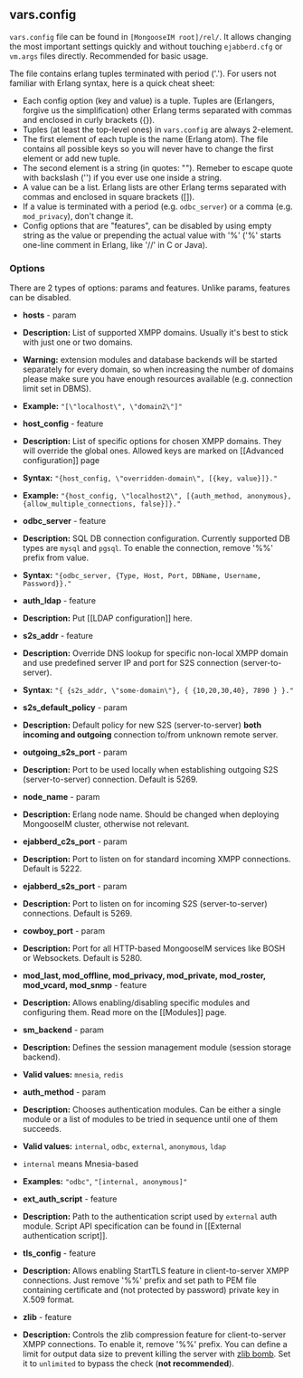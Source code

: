 ## vars.config

`vars.config` file can be found in `[MongooseIM root]/rel/`. It allows changing the most important settings quickly and without touching `ejabberd.cfg` or `vm.args` files directly. Recommended for basic usage.

The file contains erlang tuples terminated with period ('.'). For users not familiar with Erlang syntax, here is a quick cheat sheet:

* Each config option (key and value) is a tuple. Tuples are (Erlangers, forgive us the simplification) other Erlang terms separated with commas and enclosed in curly brackets ({}).
* Tuples (at least the top-level ones) in `vars.config` are always 2-element. 
* The first element of each tuple is the name (Erlang atom). The file contains all possible keys so you will never have to change the first element or add new tuple.
* The second element is a string (in quotes: "").  Remeber to escape quote with backslash ('\') if you ever use one inside a string.
* A value can be a list. Erlang lists are other Erlang terms separated with commas and enclosed in square brackets ([]).
* If a value is terminated with a period (e.g. `odbc_server`) or a comma (e.g. `mod_privacy`), don't change it.
* Config options that are "features", can be disabled by using empty string as the value or prepending the actual value with  '%' ('%' starts one-line comment in Erlang, like '//' in C or Java).

### Options

There are 2 types of options: params and features. Unlike params, features can be disabled.

* **hosts** - param
 * **Description:** List of supported XMPP domains. Usually it's best to stick with just one or two domains.
 * **Warning:** extension modules and database backends will be started separately for every domain, so when increasing the number of domains please make sure you have enough resources available (e.g. connection limit set in DBMS).
 * **Example:** `"[\"localhost\", \"domain2\"]"`

* **host_config** - feature
 * **Description:** List of specific options for chosen XMPP domains. They will override the global ones. Allowed keys are marked on [[Advanced configuration]] page
 
* **Syntax:** `"{host_config, \"overridden-domain\", [{key, value}]}."`
 * **Example:** `"{host_config, \"localhost2\", [{auth_method, anonymous}, {allow_multiple_connections, false}]}." `

* **odbc_server** - feature
 * **Description:** SQL DB connection configuration. Currently supported DB types are `mysql` and `pgsql`. To enable the connection, remove '%%' prefix from value.
 * **Syntax:** `"{odbc_server, {Type, Host, Port, DBName, Username, Password}}."`

* **auth_ldap** - feature
 * **Description:** Put [[LDAP configuration]] here.

* **s2s_addr** - feature
 * **Description:** Override DNS lookup for specific non-local XMPP domain and use predefined server IP and port for S2S connection (server-to-server).
 * **Syntax:** `"{ {s2s_addr, \"some-domain\"}, { {10,20,30,40}, 7890 } }."`

* **s2s_default_policy** - param
 * **Description:** Default policy for new S2S (server-to-server) **both incoming and outgoing** connection to/from unknown remote server. 

* **outgoing_s2s_port** - param
 * **Description:** Port to be used locally when establishing outgoing S2S (server-to-server) connection. Default is 5269.

* **node_name** - param
 * **Description:** Erlang node name. Should be changed when deploying MongooseIM cluster, otherwise not relevant.

* **ejabberd_c2s_port** - param
 * **Description:** Port to listen on for standard incoming XMPP connections. Default is 5222.

* **ejabberd_s2s_port** - param
 * **Description:** Port to listen on for incoming S2S (server-to-server) connections. Default is 5269.

* **cowboy_port** - param
 * **Description:** Port for all HTTP-based MongooseIM services like BOSH or Websockets. Default is 5280.

* **mod_last, mod_offline, mod_privacy, mod_private, mod_roster, mod_vcard, mod_snmp** - feature
 * **Description:** Allows enabling/disabling specific modules and configuring them. Read more on the [[Modules]] page.

* **sm_backend** - param
 * **Description:** Defines the session management module (session storage backend).
 * **Valid values:** `mnesia`, `redis`

* **auth_method** - param
 * **Description:** Chooses authentication modules. Can be either a single module or a list of modules to be tried in sequence until one of them succeeds.
 * **Valid values:** `internal`, `odbc`, `external`, `anonymous`, `ldap`
 * `internal` means Mnesia-based
 * **Examples:** `"odbc"`, `"[internal, anonymous]"`

* **ext_auth_script** - feature
 * **Description:** Path to the authentication script used by `external` auth module. Script API specification can be found in [[External authentication script]].

* **tls_config** - feature
 * **Description:** Allows enabling StartTLS feature in client-to-server XMPP connections. Just remove '%%' prefix and set path to PEM file containing certificate and (not protected by password) private key in X.509 format.

* **zlib** - feature
 * **Description:** Controls the zlib compression feature for client-to-server XMPP connections. To enable it, remove '%%' prefix. You can define a limit for output data size to prevent killing the server with [zlib bomb](http://xmpp.org/resources/security-notices/uncontrolled-resource-consumption-with-highly-compressed-xmpp-stanzas/). Set it to `unlimited` to bypass the check (**not recommended**).